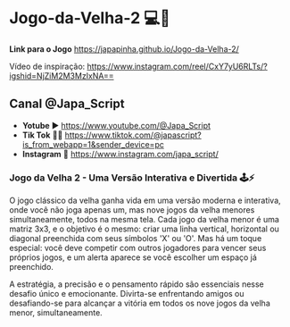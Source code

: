 # Jogo-da-Velha-2 💻👵

**Link para o Jogo** https://japapinha.github.io/Jogo-da-Velha-2/<br>

Vídeo de inspiração: https://www.instagram.com/reel/CxY7yU6RLTs/?igshid=NjZiM2M3MzIxNA==<br>

## Canal @Japa_Script 

+ **Yotube**  ▶️     https://www.youtube.com/@Japa_Script
+ **Tik Tok** 🗿🍷  https://www.tiktok.com/@japascript?is_from_webapp=1&sender_device=pc
+ **Instagram** 💁  https://www.instagram.com/japa_script/

### Jogo da Velha 2 - Uma Versão Interativa e Divertida 🕹️⚡

  O jogo clássico da velha ganha vida em uma versão moderna e interativa, onde você não joga apenas um, mas nove jogos da velha menores simultaneamente, todos na mesma tela. Cada jogo da velha menor é uma matriz 3x3, e o objetivo é o mesmo: criar uma linha vertical, horizontal ou diagonal preenchida com seus símbolos 'X' ou 'O'. Mas há um toque especial: você deve competir com outros jogadores para vencer seus próprios jogos, e um alerta aparece se você escolher um espaço já preenchido.<br>

  A estratégia, a precisão e o pensamento rápido são essenciais nesse desafio único e emocionante. Divirta-se enfrentando amigos ou desafiando-se para alcançar a vitória em todos os nove jogos da velha menor, simultaneamente.<br>
